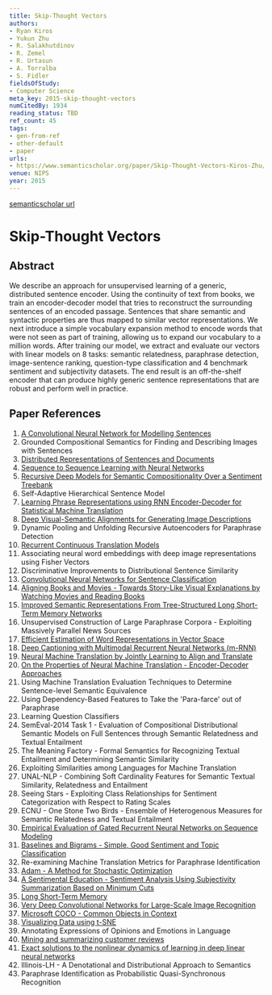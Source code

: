 ```yaml
---
title: Skip-Thought Vectors
authors:
- Ryan Kiros
- Yukun Zhu
- R. Salakhutdinov
- R. Zemel
- R. Urtasun
- A. Torralba
- S. Fidler
fieldsOfStudy:
- Computer Science
meta_key: 2015-skip-thought-vectors
numCitedBy: 1934
reading_status: TBD
ref_count: 45
tags:
- gen-from-ref
- other-default
- paper
urls:
- https://www.semanticscholar.org/paper/Skip-Thought-Vectors-Kiros-Zhu/6e795c6e9916174ae12349f5dc3f516570c17ce8?sort=total-citations
venue: NIPS
year: 2015
---
```


[semanticscholar url](https://www.semanticscholar.org/paper/Skip-Thought-Vectors-Kiros-Zhu/6e795c6e9916174ae12349f5dc3f516570c17ce8?sort=total-citations)

# Skip-Thought Vectors

## Abstract

We describe an approach for unsupervised learning of a generic, distributed sentence encoder. Using the continuity of text from books, we train an encoder-decoder model that tries to reconstruct the surrounding sentences of an encoded passage. Sentences that share semantic and syntactic properties are thus mapped to similar vector representations. We next introduce a simple vocabulary expansion method to encode words that were not seen as part of training, allowing us to expand our vocabulary to a million words. After training our model, we extract and evaluate our vectors with linear models on 8 tasks: semantic relatedness, paraphrase detection, image-sentence ranking, question-type classification and 4 benchmark sentiment and subjectivity datasets. The end result is an off-the-shelf encoder that can produce highly generic sentence representations that are robust and perform well in practice.

## Paper References

1. [A Convolutional Neural Network for Modelling Sentences](2014-a-convolutional-neural-network-for-modelling-sentences)
2. Grounded Compositional Semantics for Finding and Describing Images with Sentences
3. [Distributed Representations of Sentences and Documents](2014-distributed-representations-of-sentences-and-documents)
4. [Sequence to Sequence Learning with Neural Networks](2014-sequence-to-sequence-learning-with-neural-networks)
5. [Recursive Deep Models for Semantic Compositionality Over a Sentiment Treebank](2013-recursive-deep-models-for-semantic-compositionality-over-a-sentiment-treebank)
6. Self-Adaptive Hierarchical Sentence Model
7. [Learning Phrase Representations using RNN Encoder-Decoder for Statistical Machine Translation](2014-learning-phrase-representations-using-rnn-encoder-decoder-for-statistical-machine-translation)
8. [Deep Visual-Semantic Alignments for Generating Image Descriptions](2017-deep-visual-semantic-alignments-for-generating-image-descriptions)
9. Dynamic Pooling and Unfolding Recursive Autoencoders for Paraphrase Detection
10. [Recurrent Continuous Translation Models](2013-recurrent-continuous-translation-models)
11. Associating neural word embeddings with deep image representations using Fisher Vectors
12. Discriminative Improvements to Distributional Sentence Similarity
13. [Convolutional Neural Networks for Sentence Classification](2014-convolutional-neural-networks-for-sentence-classification)
14. [Aligning Books and Movies - Towards Story-Like Visual Explanations by Watching Movies and Reading Books](2015-aligning-books-and-movies-towards-story-like-visual-explanations-by-watching-movies-and-reading-books)
15. [Improved Semantic Representations From Tree-Structured Long Short-Term Memory Networks](2015-improved-semantic-representations-from-tree-structured-long-short-term-memory-networks)
16. Unsupervised Construction of Large Paraphrase Corpora - Exploiting Massively Parallel News Sources
17. [Efficient Estimation of Word Representations in Vector Space](2013-efficient-estimation-of-word-representations-in-vector-space)
18. [Deep Captioning with Multimodal Recurrent Neural Networks (m-RNN)](2015-deep-captioning-with-multimodal-recurrent-neural-networks-m-rnn)
19. [Neural Machine Translation by Jointly Learning to Align and Translate](2015-neural-machine-translation-by-jointly-learning-to-align-and-translate)
20. [On the Properties of Neural Machine Translation - Encoder-Decoder Approaches](2014-on-the-properties-of-neural-machine-translation-encoder-decoder-approaches)
21. Using Machine Translation Evaluation Techniques to Determine Sentence-level Semantic Equivalence
22. Using Dependency-Based Features to Take the 'Para-farce' out of Paraphrase
23. Learning Question Classifiers
24. SemEval-2014 Task 1 - Evaluation of Compositional Distributional Semantic Models on Full Sentences through Semantic Relatedness and Textual Entailment
25. The Meaning Factory - Formal Semantics for Recognizing Textual Entailment and Determining Semantic Similarity
26. Exploiting Similarities among Languages for Machine Translation
27. UNAL-NLP - Combining Soft Cardinality Features for Semantic Textual Similarity, Relatedness and Entailment
28. Seeing Stars - Exploiting Class Relationships for Sentiment Categorization with Respect to Rating Scales
29. ECNU - One Stone Two Birds - Ensemble of Heterogenous Measures for Semantic Relatedness and Textual Entailment
30. [Empirical Evaluation of Gated Recurrent Neural Networks on Sequence Modeling](2014-empirical-evaluation-of-gated-recurrent-neural-networks-on-sequence-modeling)
31. [Baselines and Bigrams - Simple, Good Sentiment and Topic Classification](2012-baselines-and-bigrams-simple-good-sentiment-and-topic-classification)
32. Re-examining Machine Translation Metrics for Paraphrase Identification
33. [Adam - A Method for Stochastic Optimization](2015-adam-a-method-for-stochastic-optimization)
34. [A Sentimental Education - Sentiment Analysis Using Subjectivity Summarization Based on Minimum Cuts](2004-a-sentimental-education-sentiment-analysis-using-subjectivity-summarization-based-on-minimum-cuts)
35. [Long Short-Term Memory](1997-long-short-term-memory)
36. [Very Deep Convolutional Networks for Large-Scale Image Recognition](2014-vggnet.md)
37. [Microsoft COCO - Common Objects in Context](2014-microsoft-coco-common-objects-in-context)
38. [Visualizing Data using t-SNE](2008-visualizing-data-using-t-sne)
39. Annotating Expressions of Opinions and Emotions in Language
40. [Mining and summarizing customer reviews](2004-mining-and-summarizing-customer-reviews)
41. [Exact solutions to the nonlinear dynamics of learning in deep linear neural networks](2014-exact-solutions-to-the-nonlinear-dynamics-of-learning-in-deep-linear-neural-networks)
42. Illinois-LH - A Denotational and Distributional Approach to Semantics
43. Paraphrase Identification as Probabilistic Quasi-Synchronous Recognition
